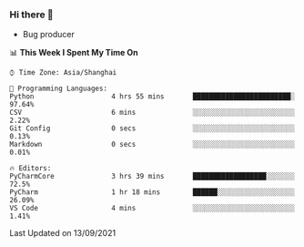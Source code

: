 ### Hi there 👋
* Bug producer
<!--START_SECTION:waka-->
📊 **This Week I Spent My Time On** 

```text
⌚︎ Time Zone: Asia/Shanghai

💬 Programming Languages: 
Python                   4 hrs 55 mins       ████████████████████████░   97.64% 
CSV                      6 mins              ░░░░░░░░░░░░░░░░░░░░░░░░░   2.22% 
Git Config               0 secs              ░░░░░░░░░░░░░░░░░░░░░░░░░   0.13% 
Markdown                 0 secs              ░░░░░░░░░░░░░░░░░░░░░░░░░   0.01%

🔥 Editors: 
PyCharmCore              3 hrs 39 mins       ██████████████████░░░░░░░   72.5% 
PyCharm                  1 hr 18 mins        ██████░░░░░░░░░░░░░░░░░░░   26.09% 
VS Code                  4 mins              ░░░░░░░░░░░░░░░░░░░░░░░░░   1.41%

```


 Last Updated on 13/09/2021
<!--END_SECTION:waka-->
